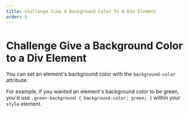 ```yaml
---
title: Challenge Give A Background Color To A Div Element
order: 5
---
```

# Challenge Give a Background Color to a Div Element

You can set an element's background color with the `background-color` attribute.

For example, if you wanted an element's background color to be green, you'd use `.green-background { background-color: green; }` within your `style` element.
